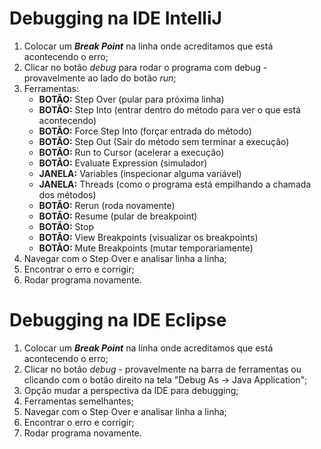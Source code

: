 # Debugging na IDE IntelliJ

1. Colocar um ***Break Point*** na linha onde acreditamos que está acontecendo o erro;
2. Clicar no botão *debug* para rodar o programa com debug - provavelmente ao lado do botão *run*;
3. Ferramentas:  
	- **BOTÃO:** Step Over (pular para próxima linha)
	- **BOTÃO:** Step Into (entrar dentro do método para ver o que está acontecendo)
	- **BOTÃO:** Force Step Into (forçar entrada do método)
	- **BOTÃO:** Step Out (Sair do método sem terminar a execução)
	- **BOTÃO:** Run to Cursor (acelerar a execução)
	- **BOTÃO:** Evaluate Expression (simulador)
	- **JANELA:** Variables (inspecionar alguma variável)
	- **JANELA:** Threads (como o programa está empilhando a chamada dos métodos)
	- **BOTÃO:** Rerun (roda novamente)
	- **BOTÃO:** Resume (pular de breakpoint)
	- **BOTÃO:** Stop 
	- **BOTÃO:** View Breakpoints (visualizar os breakpoints)
	- **BOTÃO:** Mute Breakpoints (mutar temporariamente)
4. Navegar com o Step Over e analisar linha a linha;
5. Encontrar o erro e corrigir;
6. Rodar programa novamente. 

# Debugging na IDE Eclipse

1. Colocar um ***Break Point*** na linha onde acreditamos que está acontecendo o erro;
2. Clicar no botão *debug* - provavelmente na barra de ferramentas ou clicando com o botão direito na tela "Debug As -> Java Application";
3. Opção mudar a perspectiva da IDE para debugging;
5. Ferramentas semelhantes;
6. Navegar com o Step Over e analisar linha a linha;
7. Encontrar o erro e corrigir;
8. Rodar programa novamente.  


	